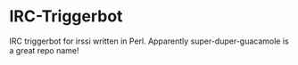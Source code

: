 # IRC-Triggerbot
IRC triggerbot for irssi written in Perl. Apparently super-duper-guacamole is a great repo name!
